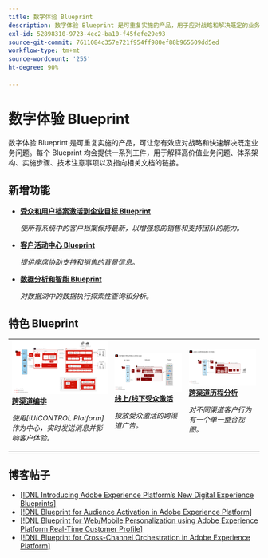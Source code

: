 ```yaml
---
title: 数字体验 Blueprint
description: 数字体验 Blueprint 是可重复实施的产品，用于应对战略和解决既定的业务问题。它们可加快实现价值的速度，并提供快速成功之路。
exl-id: 52898310-9723-4ec2-ba10-f45fefe29e93
source-git-commit: 7611084c357e721f954ff980ef88b965609dd5ed
workflow-type: tm+mt
source-wordcount: '255'
ht-degree: 90%

---
```


# 数字体验 Blueprint

数字体验 Blueprint 是可重复实施的产品，可让您有效应对战略和快速解决既定业务问题。每个 Blueprint 均会提供一系列工件，用于解释高价值业务问题、体系架构、实施步骤、技术注意事项以及指向相关文档的链接。

## 新增功能

* **[受众和用户档案激活到企业目标 Blueprint](/help/blueprints/audience-activation/enterprise-destinations.md)**

   *使所有系统中的客户档案保持最新，以增强您的销售和支持团队的能力。*
* **[客户活动中心 Blueprint](/help/blueprints/audience-activation/customer-activity.md)**

   *提供座席协助支持和销售的背景信息。*
* **[数据分析和智能 Blueprint](/help/blueprints/data-insights/analysis.md)**

   *对数据湖中的数据执行探索性查询和分析。*

## 特色 Blueprint

<table style="table-layout:fixed">
<tr>
  <td>
    <a href="https://experienceleague.adobe.com/docs/blueprints-learn/architecture/customer-journeys/journey-optimizer.html?lang=zh-Hans"><img alt="“触发式消息”和“Experience Platform Blueprint”的缩略图" src="customer-journeys/assets/ajo-architecture.svg" /></a>
    <div><a href="https://experienceleague.adobe.com/docs/blueprints-learn/architecture/customer-journeys/journey-optimizer.html"><strong>跨渠道编排</strong></a></div>
    <p><em>使用[!UICONTROL Platform]作为中心，实时发送消息并影响客户体验。</em></p>
  </td>
  <td>
    <a href="/help/blueprints/audience-activation/known.md"><img alt="已知客户激活Blueprint的缩略图图像" src="audience-activation/assets/online_offline_activation.svg" /></a>
    <div><a href="/help/blueprints/audience-activation/known.md"><strong>线上/线下受众激活</strong></a></div>
    <p><em>投放受众激活的跨渠道广告。</em></p>
  </td>
  <td>
    <a href="https://experienceleague.adobe.com/docs/analytics-platform/using/cja-usecases/cross-channel.html?lang=zh-Hans"><img alt="数字行为数据整合 Blueprint 的缩略图" src="customer-journey-analytics/assets/CJA.svg" /></a>
    <div><a href="https://experienceleague.adobe.com/docs/analytics-platform/using/cja-usecases/cross-channel.html?lang=en"><strong>跨渠道历程分析</strong></a></div>
    <p><em>对不同渠道客户行为有一个单一整合视图。</em></p>
  </td>
</tr>
</table>

## 博客帖子

* [[!DNL Introducing Adobe Experience Platform’s New Digital Experience Blueprints]](https://medium.com/adobetech/introducing-adobe-experience-platforms-new-digital-experience-blueprints-93a6b5f5da7c)
* [[!DNL Blueprint for Audience Activation in Adobe Experience Platform]](https://medium.com/adobetech/a-blueprint-for-audience-activation-in-adobe-experience-platform-b2b30fae90fd)
* [[!DNL Blueprint for Web/Mobile Personalization using Adobe Experience Platform Real-Time Customer Profile]](https://medium.com/adobetech/blueprint-for-web-personalization-using-adobe-experience-platform-real-time-customer-profile-fef2ce7a4b2f)
* [[!DNL Blueprint for Cross-Channel Orchestration in Adobe Experience Platform]](https://medium.com/adobetech/blueprint-for-multi-channel-orchestration-in-adobe-experience-platform-c68317e94184)
